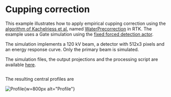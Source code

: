 # Cupping correction

This example illustrates how to apply empirical cupping correction using the [algorithm of Kachelriess et al.](https://www.doi.org/doi/10.1118/1.2188076/abstract) named [WaterPrecorrection](https://www.openrtk.org/Doxygen/classrtk_1_1WaterPrecorrectionImageFilter.html) in RTK. The example uses a Gate simulation using the [fixed forced detection actor](https://opengate.readthedocs.io/en/latest/tools_to_interact_with_the_simulation_actors.html#fixed-forced-detection-ct).

The simulation implements a 120 kV beam, a detector with 512x3 pixels and an energy response curve. Only the primary beam is simulated.

The simulation files, the output projections and the processing script are available [here](https://data.kitware.com/api/v1/file/5d394cea877dfcc9022c922b/download).

```{literalinclude} WaterPreCorrection.py
```
The resulting central profiles are

![Profile](Profile.png){w=800px alt="Profile"}
